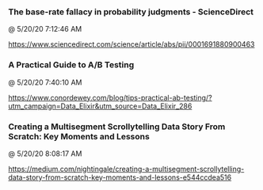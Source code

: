 ﻿

### The base-rate fallacy in probability judgments - ScienceDirect
@ 5/20/20 7:12:46 AM

https://www.sciencedirect.com/science/article/abs/pii/0001691880900463



### A Practical Guide to A/B Testing
@ 5/20/20 7:40:10 AM

https://www.conordewey.com/blog/tips-practical-ab-testing/?utm_campaign=Data_Elixir&utm_source=Data_Elixir_286



### Creating a Multisegment Scrollytelling Data Story From Scratch: Key Moments and Lessons
@ 5/20/20 8:08:17 AM

https://medium.com/nightingale/creating-a-multisegment-scrollytelling-data-story-from-scratch-key-moments-and-lessons-e544ccdea516

